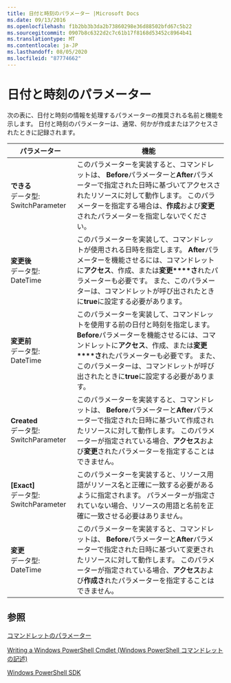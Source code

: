 ```yaml
---
title: 日付と時刻のパラメーター |Microsoft Docs
ms.date: 09/13/2016
ms.openlocfilehash: f1b2bb3b3da2b73860298e36d88502bfd67c5b22
ms.sourcegitcommit: 0907b8c6322d2c7c61b17f8168d53452c8964b41
ms.translationtype: MT
ms.contentlocale: ja-JP
ms.lasthandoff: 08/05/2020
ms.locfileid: "87774662"
---
```

# <a name="date-and-time-parameters"></a>日付と時刻のパラメーター

次の表に、日付と時刻の情報を処理するパラメーターの推奨される名前と機能を示します。 日付と時刻のパラメーターは、通常、何かが作成またはアクセスされたときに記録されます。

|パラメーター|機能|
|---|---|
|**できる**<br>データ型: SwitchParameter|このパラメーターを実装すると、コマンドレットは、 **Before**パラメーターと**After**パラメーターで指定された日時に基づいてアクセスされたリソースに対して動作します。 このパラメーターを指定する場合は、**作成**および**変更**されたパラメーターを指定しないでください。|
|**変更後**<br>データ型: DateTime|このパラメーターを実装して、コマンドレットが使用される日時を指定します。 **After**パラメーターを機能させるには、コマンドレットに**アクセス**、作成、または**変更****さ**れたパラメーターも必要です。 また、このパラメーターは、コマンドレットが呼び出されたときに**true**に設定する必要があります。|
|**変更前**<br>データ型: DateTime|このパラメーターを実装して、コマンドレットを使用する前の日付と時刻を指定します。 **Before**パラメーターを機能させるには、コマンドレットに**アクセス**、作成、または**変更****さ**れたパラメーターも必要です。 また、このパラメーターは、コマンドレットが呼び出されたときに**true**に設定する必要があります。|
|**Created**<br>データ型: SwitchParameter|このパラメーターを実装すると、コマンドレットは、 **Before**パラメーターと**After**パラメーターで指定された日時に基づいて作成されたリソースに対して動作します。 このパラメーターが指定されている場合、**アクセス**および**変更**されたパラメーターを指定することはできません。|
|**[Exact]**<br>データ型: SwitchParameter|このパラメーターを実装すると、リソース用語がリソース名と正確に一致する必要があるように指定されます。 パラメーターが指定されていない場合、リソースの用語と名前を正確に一致させる必要はありません。|
|**変更**<br>データ型: DateTime|このパラメーターを実装すると、コマンドレットは、 **Before**パラメーターと**After**パラメーターで指定された日時に基づいて変更されたリソースに対して動作します。 このパラメーターが指定されている場合、**アクセス**および**作成さ**れたパラメーターを指定することはできません。|
## <a name="see-also"></a>参照

[コマンドレットのパラメーター](./cmdlet-parameters.md)

[Writing a Windows PowerShell Cmdlet (Windows PowerShell コマンドレットの記述)](./writing-a-windows-powershell-cmdlet.md)

[Windows PowerShell SDK](../windows-powershell-reference.md)
